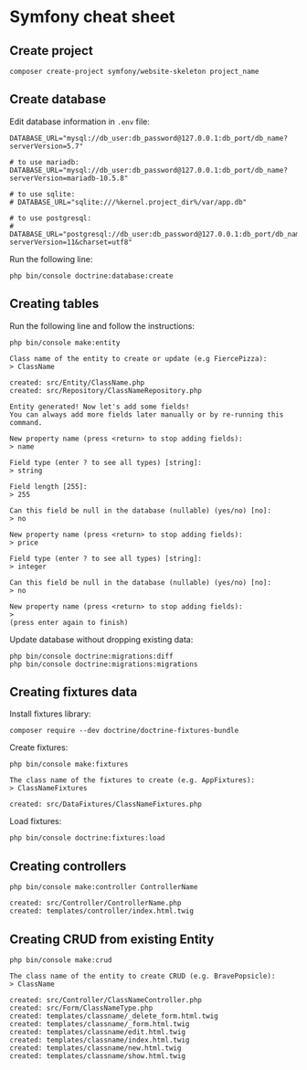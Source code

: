 # Symfony cheat sheet

## Create project

```
composer create-project symfony/website-skeleton project_name
```

## Create database

Edit database information in ```.env``` file:

```
DATABASE_URL="mysql://db_user:db_password@127.0.0.1:db_port/db_name?serverVersion=5.7"

# to use mariadb:
DATABASE_URL="mysql://db_user:db_password@127.0.0.1:db_port/db_name?serverVersion=mariadb-10.5.8"

# to use sqlite:
# DATABASE_URL="sqlite:///%kernel.project_dir%/var/app.db"

# to use postgresql:
# DATABASE_URL="postgresql://db_user:db_password@127.0.0.1:db_port/db_name?serverVersion=11&charset=utf8"
```

Run the following line:

```
php bin/console doctrine:database:create
```

## Creating tables

Run the following line and follow the instructions:
```
php bin/console make:entity

Class name of the entity to create or update (e.g FiercePizza):
> ClassName

created: src/Entity/ClassName.php
created: src/Repository/ClassNameRepository.php

Entity generated! Now let's add some fields!
You can always add more fields later manually or by re-running this command.

New property name (press <return> to stop adding fields):
> name

Field type (enter ? to see all types) [string]:
> string

Field length [255]:
> 255

Can this field be null in the database (nullable) (yes/no) [no]:
> no

New property name (press <return> to stop adding fields):
> price

Field type (enter ? to see all types) [string]:
> integer

Can this field be null in the database (nullable) (yes/no) [no]:
> no

New property name (press <return> to stop adding fields):
>
(press enter again to finish)
```

Update database without dropping existing data:

```
php bin/console doctrine:migrations:diff
php bin/console doctrine:migrations:migrations
```

## Creating fixtures data

Install fixtures library:

```
composer require --dev doctrine/doctrine-fixtures-bundle
```

Create fixtures:

```
php bin/console make:fixtures

The class name of the fixtures to create (e.g. AppFixtures):
> ClassNameFixtures

created: src/DataFixtures/ClassNameFixtures.php
```

Load fixtures:

```
php bin/console doctrine:fixtures:load
```

## Creating controllers

```
php bin/console make:controller ControllerName

created: src/Controller/ControllerName.php
created: templates/controller/index.html.twig
```

## Creating CRUD from existing Entity

```
php bin/console make:crud

The class name of the entity to create CRUD (e.g. BravePopsicle):
> ClassName

created: src/Controller/ClassNameController.php
created: src/Form/ClassNameType.php
created: templates/classname/_delete_form.html.twig
created: templates/classname/_form.html.twig
created: templates/classname/edit.html.twig
created: templates/classname/index.html.twig
created: templates/classname/new.html.twig
created: templates/classname/show.html.twig
```
